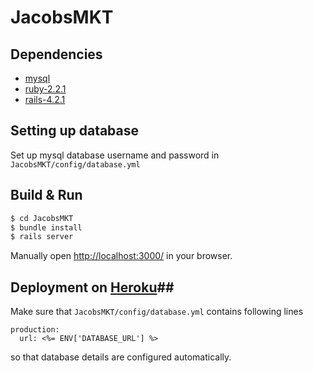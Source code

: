 # JacobsMKT

## Dependencies ##
* [mysql](https://www.mysql.com/)
* [ruby-2.2.1](https://www.ruby-lang.org/en/news/2015/03/03/ruby-2-2-1-released/)
* [rails-4.2.1](https://rubygems.org/gems/rails/versions/4.2.1)

## Setting up database ##
Set up mysql database username and password in ```JacobsMKT/config/database.yml```


## Build & Run ##

```sh
$ cd JacobsMKT
$ bundle install
$ rails server
```
Manually open [http://localhost:3000/](http://localhost:3000/) in your browser.


## Deployment on [Heroku](https://www.heroku.com/)##
Make sure that ```JacobsMKT/config/database.yml``` contains following lines
```
production:
  url: <%= ENV['DATABASE_URL'] %>
```
so that database details are configured automatically.
